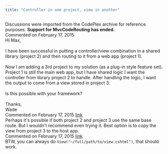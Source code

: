 ```yaml
---
title: "Controller in one project, view in another"
---
```

<div class="note">
   Discussions were imported from the CodePlex archive for reference purposes. <b>Support for MvcCodeRouting has ended.</b></div>
<div id="post1353530" class="discussion-comment op">
   <div class="discussion-header">Commented on 
      <time datetime="2015-02-17T12:25:16.927-08:00" title="2015-02-17T12:25:16.927-08:00">February 17, 2015</time>
   </div>
   <div class="discussion-message">Hi Max,<br />
<br />
I have been successful in putting a controller/view combination in a shared library (project 2) and then routing to it from a web app (project 1).<br />
<br />
Now I am adding a 3rd project to my solution (as a plug-in style feature set). Project 1 is still the main web app, but I have shared logic I want the controller from library project 2 to handle. After handling the logic, I want the output to come from a view stored in project 3.<br />
<br />
Is this possible with your framework?<br />
<br />
Thanks,<br />
Wade<br />
</div>
</div>
<div id="post1353531" class="discussion-comment">
   <div class="discussion-header">Commented on 
      <time datetime="2015-02-17T12:34:22.56-08:00" title="2015-02-17T12:34:22.56-08:00">February 17, 2015</time> <a href="#post1353531" class="post-link">link</a></div>
   <div class="discussion-message">Perhaps it's possible if both project 2 and project 3 use the same base route. But I wouldn't recommend even trying it. Best option is to copy the view from project 3 to the host app.<br />
</div>
</div>
<div id="post1353547" class="discussion-comment">
   <div class="discussion-header">Commented on 
      <time datetime="2015-02-17T14:04:33.03-08:00" title="2015-02-17T14:04:33.03-08:00">February 17, 2015</time> <a href="#post1353547" class="post-link">link</a></div>
   <div class="discussion-message">BTW, you can always do <code>View(&quot;~/full/path/to/view.cshtml&quot;)</code>, that should work.<br />
</div>
</div>